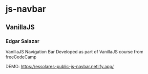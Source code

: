 # js-navbar
## VanillaJS
### Edgar Salazar
VanillaJS Navigation Bar
Developed as part of VanillaJS course from freeCodeCamp

DEMO:  https://essolares-public-js-navbar.netlify.app/